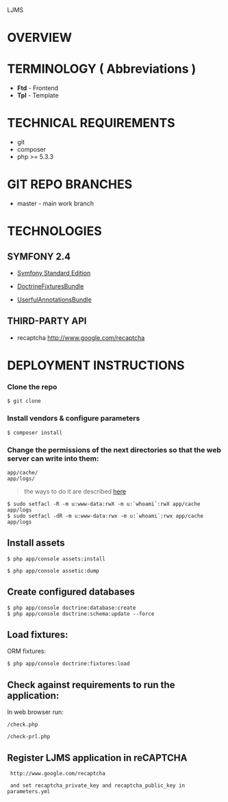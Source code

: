LJMS

OVERVIEW
========================

TERMINOLOGY ( Abbreviations )
========================

* **Ftd** - Frontend  
* **Tpl** - Template


TECHNICAL REQUIREMENTS
========================

* git  
* composer  
* php >= 5.3.3  


GIT REPO BRANCHES
========================

* master - main work branch


TECHNOLOGIES
========================

## SYMFONY 2.4

* [Symfony Standard Edition](https://github.com/symfony/symfony-standard)

* [DoctrineFixturesBundle](http://symfony.com/doc/current/bundles/DoctrineFixturesBundle/index.html)

* [UserfulAnnotationsBundle](https://github.com/umbrella-web/Symfony2-UsefulAnnotationsBundle)

## THIRD-PARTY API

* recaptcha  http://www.google.com/recaptcha



DEPLOYMENT INSTRUCTIONS
========================

### Clone the repo 

    $ git clone

### Install vendors & configure parameters

    $ composer install

### Change the permissions of the next directories so that the web server can write into them:

    app/cache/
    app/logs/

> the ways to do it are described [here](http://symfony.com/doc/master/book/installation.html#configuration-and-setup) 

    $ sudo setfacl -R -m u:www-data:rwX -m u:`whoami`:rwX app/cache app/logs
    $ sudo setfacl -dR -m u:www-data:rwx -m u:`whoami`:rwx app/cache app/logs

## Install assets

    $ php app/console assets:install

    $ php app/console assetic:dump

## Create configured databases

    $ php app/console doctrine:database:create
    $ php app/console doctrine:schema:update --force

## Load fixtures:

ORM fixtures:

    $ php app/console doctrine:fixtures:load 

## Check against requirements to run the application:

In web browser run:

    /check.php

    /check-prl.php


## Register LJMS application in reCAPTCHA

     http://www.google.com/recaptcha
     
     and set recaptcha_private_key and recaptcha_public_key in parameters.yml



